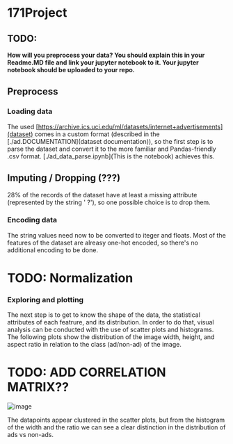 # 171Project

## TODO: 

**How will you preprocess your data? You should explain this in your Readme.MD file and link your jupyter notebook to it. Your jupyter notebook should be uploaded to your repo.**

## Preprocess

### Loading data

The used [https://archive.ics.uci.edu/ml/datasets/internet+advertisements](dataset) comes in a custom format (described in the [./ad.DOCUMENTATION](dataset documentation)), so the first step is to parse the dataset and convert it to the more familiar and Pandas-friendly .csv format. [./ad_data_parse.ipynb](This is the notebook) achieves this.

## Imputing / Dropping (???)

28% of the records of the dataset have at least a missing attribute (represented by the string '   ?'), so one possible choice is to drop them.

### Encoding data

The string values need now to be converted to iteger and floats. Most of the features of the dataset are alreasy one-hot encoded, so there's no additional encoding to be done.

# TODO: Normalization

### Exploring and plotting

The next step is to get to know the shape of the data, the statistical attributes of each featrure, and its distribution. In order to do that, visual analysis can be conducted with the use of scatter plots and histograms. The following plots show the distribution of the image width, height, and aspect ratio in relation to the class (ad/non-ad) of the image.

# TODO: ADD CORRELATION MATRIX??

![image](https://user-images.githubusercontent.com/37519138/202835315-090892b8-6d0a-45a2-ac63-aa27daae4087.png)

The datapoints appear clustered in the scatter plots, but from the histogram of the width and the ratio we can see a clear distinction in the distribution of ads vs non-ads.

